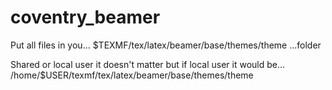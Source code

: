 # coventry_beamer

Put all files in you...
$TEXMF/tex/latex/beamer/base/themes/theme 
...folder

Shared or local user it doesn't matter but if local user it would be...
/home/$USER/texmf/tex/latex/beamer/base/themes/theme
